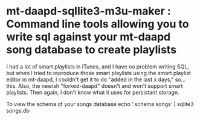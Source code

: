 # mt-daapd-sqllite3-m3u-maker : Command line tools allowing you to write sql against your mt-daapd song database to create playlists
I had a lot of smart playlists in iTunes, and I have no problem writing SQL, but when I tried to reproduce those smart playlists using the smart playlist editor in mt-daapd, I couldn't get it to do "added in the last x days," so... this. Also, the newish "forked-daapd" doesn't and won't support smart playlists. Then again, I don't know what it uses for persistant storage.

To view the schema of your songs database
echo '.schema songs' | sqlite3 songs.db
